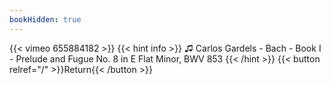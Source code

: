 ```yaml
---
bookHidden: true
---
```


{{< vimeo 655884182 >}}
{{< hint info >}}
♫ Carlos Gardels - Bach - Book I - Prelude and Fugue No. 8 in E Flat Minor, BWV 853
{{< /hint >}}
{{< button relref="/" >}}Return{{< /button >}}
